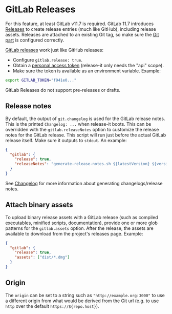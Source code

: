 # GitLab Releases

For this feature, at least GitLab v11.7 is required. GitLab 11.7 introduces
[Releases](https://docs.gitlab.com/ce/user/project/releases.html) to create release entries (much like GitHub),
including release assets. Releases are attached to an existing Git tag, so make sure the [Git part](./git.md) is
configured correctly.

[GitLab releases](https://docs.gitlab.com/ce/user/project/releases/) work just like GitHub releases:

- Configure `gitlab.release: true`.
- Obtain a [personal access token](https://gitlab.com/profile/personal_access_tokens) (release-it only needs the "api"
  scope).
- Make sure the token is available as an environment variable. Example:

```bash
export GITLAB_TOKEN="f941e0..."
```

GitLab Releases do not support pre-releases or drafts.

## Release notes

By default, the output of `git.changelog` is used for the GitLab release notes. This is the printed `Changelog: ...`
when release-it boots. This can be overridden with the `gitlab.releaseNotes` option to customize the release notes for
the GitLab release. This script will run just before the actual GitLab release itself. Make sure it outputs to `stdout`.
An example:

```json
{
  "gitlab": {
    "release": true,
    "releaseNotes": "generate-release-notes.sh ${latestVersion} ${version}"
  }
}
```

See [Changelog](./changelog.md) for more information about generating changelogs/release notes.

## Attach binary assets

To upload binary release assets with a GitLab release (such as compiled executables, minified scripts, documentation),
provide one or more glob patterns for the `gitlab.assets` option. After the release, the assets are available to
download from the project's releases page. Example:

```json
{
  "gitlab": {
    "release": true,
    "assets": ["dist/*.dmg"]
  }
}
```

## Origin

The `origin` can be set to a string such as `"http://example.org:3000"` to use a different origin from what would be
derived from the Git url (e.g. to use `http` over the default `https://${repo.host}`).
